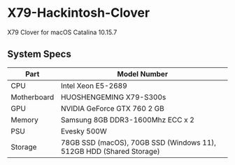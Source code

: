 # X79-Hackintosh-Clover
X79 Clover for macOS Catalina 10.15.7

## System Specs

| Part | Model Number
| --- | --- 
| CPU | Intel Xeon E5-2689
| Motherboard |  HUOSHENGEMING X79-S300s
| GPU | NVIDIA GeForce GTX 760 2 GB
| Memory | Samsung 8GB DDR3-1600Mhz ECC x 2
| PSU | Evesky 500W
| Storage | 78GB SSD (macOS), 70GB SSD (Windows 11), 512GB HDD (Shared Storage)
